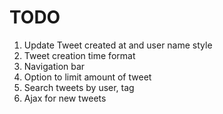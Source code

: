# TODO

1. Update Tweet created at and user name style
2. Tweet creation time format
3. Navigation bar
4. Option to limit amount of tweet
5. Search tweets by user, tag
6. Ajax for new tweets 
